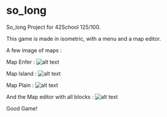 # so_long
So_long Project for 42School 125/100.

This game is made in isometric, with a menu and a map editor.

A few image of maps :

Map Enfer :
![alt text](https://ibb.co/frtKYMv)

Map Island :
![alt text](https://ibb.co/XLxN3Hd)

Map Plain :
![alt text](https://ibb.co/nbFvt7w)

And the Map editor with all blocks :
![alt text](https://ibb.co/wSBY1g4)

Good Game!
